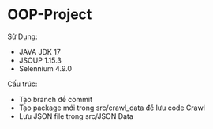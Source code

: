 # OOP-Project
Sử Dụng:
+ JAVA JDK 17
+ JSOUP 1.15.3
+ Selennium 4.9.0

Cấu trúc: 
- Tạo branch để commit 
- Tạo package mới trong src/crawl_data để lưu code Crawl
- Lưu JSON file trong src/JSON Data
